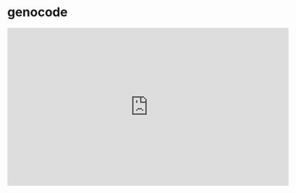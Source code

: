 # genocode

<iframe width="640" height="360" src="https://miro.com/app/embed/o9J_kueMq-E=/?" frameborder="0" scrolling="no" allowfullscreen></iframe>
